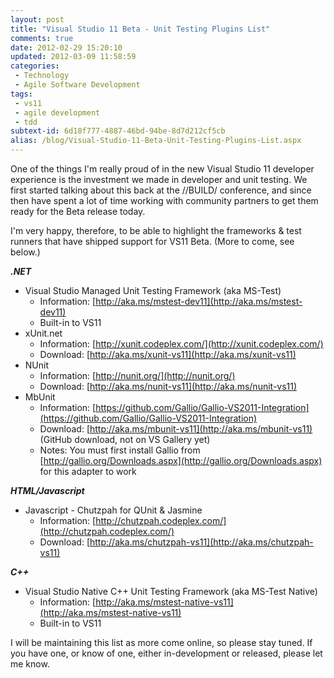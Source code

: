 ```yaml
---
layout: post
title: "Visual Studio 11 Beta - Unit Testing Plugins List"
comments: true
date: 2012-02-29 15:20:10
updated: 2012-03-09 11:58:59
categories:
 - Technology
 - Agile Software Development
tags:
 - vs11
 - agile development
 - tdd
subtext-id: 6d18f777-4887-46bd-94be-8d7d212cf5cb
alias: /blog/Visual-Studio-11-Beta-Unit-Testing-Plugins-List.aspx
---
```



One of the things I'm really proud of in the new Visual Studio 11 developer experience is the investment we made in developer and unit testing. We first started talking about this back at the //BUILD/ conference, and since then have spent a lot of time working with community partners to get them ready for the Beta release today.

I'm very happy, therefore, to be able to highlight the frameworks & test runners that have shipped support for VS11 Beta. (More to come, see below.)

<!-- more -->

**_.NET_**

  * Visual Studio Managed Unit Testing Framework (aka MS-Test) 
    * Information: [http://aka.ms/mstest-dev11](http://aka.ms/mstest-dev11)
    * Built-in to VS11 
  * xUnit.net 
    * Information: [http://xunit.codeplex.com/](http://xunit.codeplex.com/)
    * Download: [http://aka.ms/xunit-vs11](http://aka.ms/xunit-vs11)
  * NUnit 
    * Information: [http://nunit.org/](http://nunit.org/)
    * Download: [http://aka.ms/nunit-vs11](http://aka.ms/nunit-vs11)
  * MbUnit 
    * Information: [https://github.com/Gallio/Gallio-VS2011-Integration](https://github.com/Gallio/Gallio-VS2011-Integration)
    * Download: [http://aka.ms/mbunit-vs11](http://aka.ms/mbunit-vs11) (GitHub download, not on VS Gallery yet) 
    * Notes: You must first install Gallio from [http://gallio.org/Downloads.aspx](http://gallio.org/Downloads.aspx) for this adapter to work

**_HTML/Javascript_**

  * Javascript - Chutzpah for QUnit & Jasmine 
    * Information: [http://chutzpah.codeplex.com/](http://chutzpah.codeplex.com/)
    * Download: [http://aka.ms/chutzpah-vs11](http://aka.ms/chutzpah-vs11)

**_C++_**

  * Visual Studio Native C++ Unit Testing Framework (aka MS-Test Native) 
    * Information: [http://aka.ms/mstest-native-vs11](http://aka.ms/mstest-native-vs11)
    * Built-in to VS11 

I will be maintaining this list as more come online, so please stay tuned. If you have one, or know of one, either in-development or released, please let me know.
